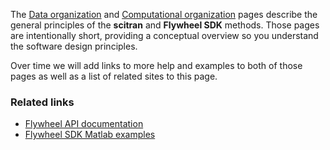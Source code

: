 The [Data organization](Data-organization) and [Computational organization](Computational-organization) pages describe the general principles of the **scitran** and **Flywheel SDK** methods. Those pages are intentionally short, providing a conceptual overview so you understand the software design principles.

Over time we will add links to more help and examples to both of those pages as well as a list of related sites to this page.

### Related links

* [Flywheel API documentation](https://flywheel-io.github.io/core/branches/master/matlab/flywheel.api.html)
* [Flywheel SDK Matlab examples](https://flywheel-io.github.io/core/branches/master/matlab/examples.html)